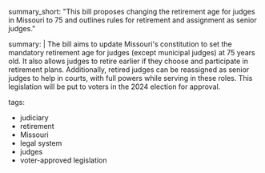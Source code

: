 summary_short: "This bill proposes changing the retirement age for judges in Missouri to 75 and outlines rules for retirement and assignment as senior judges."

summary: |
  The bill aims to update Missouri's constitution to set the mandatory retirement age for judges (except municipal judges) at 75 years old. It also allows judges to retire earlier if they choose and participate in retirement plans. Additionally, retired judges can be reassigned as senior judges to help in courts, with full powers while serving in these roles. This legislation will be put to voters in the 2024 election for approval.

tags:
  - judiciary
  - retirement
  - Missouri
  - legal system
  - judges
  - voter-approved legislation
